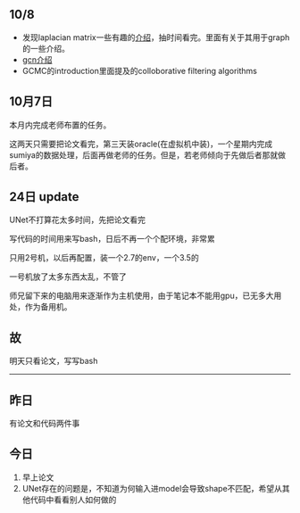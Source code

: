 ## 10/8

* 发现laplacian matrix一些有趣的[介绍](https://en.wikipedia.org/wiki/Laplacian_matrix)，抽时间看完。里面有关于其用于graph的一些介绍。
* [gcn介绍](https://tkipf.github.io/graph-convolutional-networks/)
* GCMC的introduction里面提及的colloborative filtering algorithms


## 10月7日

本月内完成老师布置的任务。

这两天只需要把论文看完，第三天装oracle(在虚拟机中装)，一个星期内完成sumiya的数据处理，后面再做老师的任务。但是，若老师倾向于先做后者那就做后者。



## 24日 update

UNet不打算花太多时间，先把论文看完

写代码的时间用来写bash，日后不再一个个配环境，非常累

只用2号机，以后再配置，装一个2.7的env，一个3.5的

一号机放了太多东西太乱，不管了

师兄留下来的电脑用来逐渐作为主机使用，由于笔记本不能用gpu，已无多大用处，作为备用机。

## 故

明天只看论文，写写bash


---
## 昨日

有论文和代码两件事


## 今日

1. 早上论文
2. UNet存在的问题是，不知道为何输入进model会导致shape不匹配，希望从其他代码中看看别人如何做的
